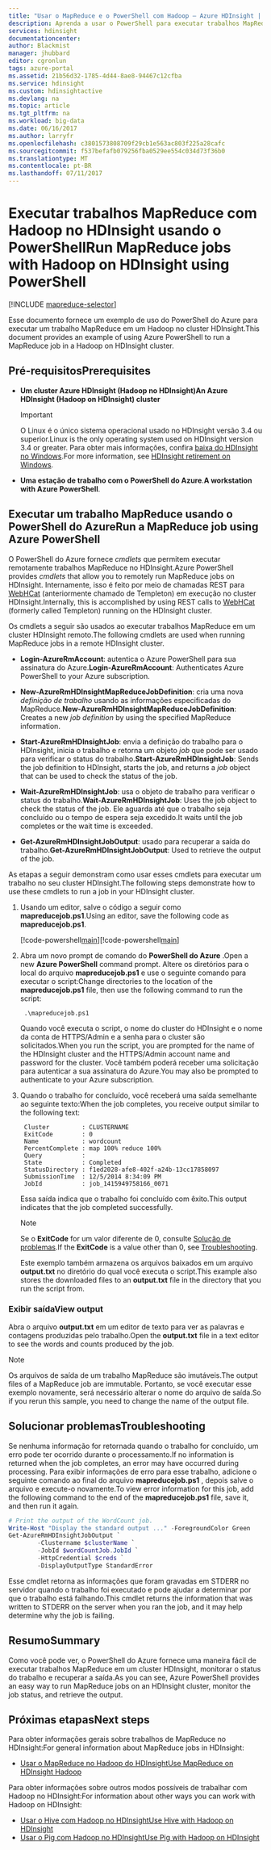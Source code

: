```yaml
---
title: "Usar o MapReduce e o PowerShell com Hadoop – Azure HDInsight | Microsoft Docs"
description: Aprenda a usar o PowerShell para executar trabalhos MapReduce remotamente com Hadoop no HDInsight.
services: hdinsight
documentationcenter: 
author: Blackmist
manager: jhubbard
editor: cgronlun
tags: azure-portal
ms.assetid: 21b56d32-1785-4d44-8ae8-94467c12cfba
ms.service: hdinsight
ms.custom: hdinsightactive
ms.devlang: na
ms.topic: article
ms.tgt_pltfrm: na
ms.workload: big-data
ms.date: 06/16/2017
ms.author: larryfr
ms.openlocfilehash: c3801573808709f29cb1e563ac803f225a28cafc
ms.sourcegitcommit: f537befafb079256fba0529ee554c034d73f36b0
ms.translationtype: MT
ms.contentlocale: pt-BR
ms.lasthandoff: 07/11/2017
---
```

# <a name="run-mapreduce-jobs-with-hadoop-on-hdinsight-using-powershell"></a><span data-ttu-id="84137-103">Executar trabalhos MapReduce com Hadoop no HDInsight usando o PowerShell</span><span class="sxs-lookup"><span data-stu-id="84137-103">Run MapReduce jobs with Hadoop on HDInsight using PowerShell</span></span>

[!INCLUDE [mapreduce-selector](../../includes/hdinsight-selector-use-mapreduce.md)]

<span data-ttu-id="84137-104">Esse documento fornece um exemplo de uso do PowerShell do Azure para executar um trabalho MapReduce em um Hadoop no cluster HDInsight.</span><span class="sxs-lookup"><span data-stu-id="84137-104">This document provides an example of using Azure PowerShell to run a MapReduce job in a Hadoop on HDInsight cluster.</span></span>

## <span data-ttu-id="84137-105"><a id="prereq"></a>Pré-requisitos</span><span class="sxs-lookup"><span data-stu-id="84137-105"><a id="prereq"></a>Prerequisites</span></span>

* <span data-ttu-id="84137-106">**Um cluster Azure HDInsight (Hadoop no HDInsight)**</span><span class="sxs-lookup"><span data-stu-id="84137-106">**An Azure HDInsight (Hadoop on HDInsight) cluster**</span></span>

  > [!IMPORTANT]
  > <span data-ttu-id="84137-107">O Linux é o único sistema operacional usado no HDInsight versão 3.4 ou superior.</span><span class="sxs-lookup"><span data-stu-id="84137-107">Linux is the only operating system used on HDInsight version 3.4 or greater.</span></span> <span data-ttu-id="84137-108">Para obter mais informações, confira [baixa do HDInsight no Windows](hdinsight-component-versioning.md#hdinsight-windows-retirement).</span><span class="sxs-lookup"><span data-stu-id="84137-108">For more information, see [HDInsight retirement on Windows](hdinsight-component-versioning.md#hdinsight-windows-retirement).</span></span>

* <span data-ttu-id="84137-109">**Uma estação de trabalho com o PowerShell do Azure**.</span><span class="sxs-lookup"><span data-stu-id="84137-109">**A workstation with Azure PowerShell**.</span></span>

## <span data-ttu-id="84137-110"><a id="powershell"></a>Executar um trabalho MapReduce usando o PowerShell do Azure</span><span class="sxs-lookup"><span data-stu-id="84137-110"><a id="powershell"></a>Run a MapReduce job using Azure PowerShell</span></span>

<span data-ttu-id="84137-111">O PowerShell do Azure fornece *cmdlets* que permitem executar remotamente trabalhos MapReduce no HDInsight.</span><span class="sxs-lookup"><span data-stu-id="84137-111">Azure PowerShell provides *cmdlets* that allow you to remotely run MapReduce jobs on HDInsight.</span></span> <span data-ttu-id="84137-112">Internamente, isso é feito por meio de chamadas REST para [WebHCat](https://cwiki.apache.org/confluence/display/Hive/WebHCat) (anteriormente chamado de Templeton) em execução no cluster HDInsight.</span><span class="sxs-lookup"><span data-stu-id="84137-112">Internally, this is accomplished by using REST calls to [WebHCat](https://cwiki.apache.org/confluence/display/Hive/WebHCat) (formerly called Templeton) running on the HDInsight cluster.</span></span>

<span data-ttu-id="84137-113">Os cmdlets a seguir são usados ao executar trabalhos MapReduce em um cluster HDInsight remoto.</span><span class="sxs-lookup"><span data-stu-id="84137-113">The following cmdlets are used when running MapReduce jobs in a remote HDInsight cluster.</span></span>

* <span data-ttu-id="84137-114">**Login-AzureRmAccount**: autentica o Azure PowerShell para sua assinatura do Azure.</span><span class="sxs-lookup"><span data-stu-id="84137-114">**Login-AzureRmAccount**: Authenticates Azure PowerShell to your Azure subscription.</span></span>

* <span data-ttu-id="84137-115">**New-AzureRmHDInsightMapReduceJobDefinition**: cria uma nova *definição de trabalho* usando as informações especificadas do MapReduce.</span><span class="sxs-lookup"><span data-stu-id="84137-115">**New-AzureRmHDInsightMapReduceJobDefinition**: Creates a new *job definition* by using the specified MapReduce information.</span></span>

* <span data-ttu-id="84137-116">**Start-AzureRmHDInsightJob**: envia a definição do trabalho para o HDInsight, inicia o trabalho e retorna um objeto *job* que pode ser usado para verificar o status do trabalho.</span><span class="sxs-lookup"><span data-stu-id="84137-116">**Start-AzureRmHDInsightJob**: Sends the job definition to HDInsight, starts the job, and returns a *job* object that can be used to check the status of the job.</span></span>

* <span data-ttu-id="84137-117">**Wait-AzureRmHDInsightJob**: usa o objeto de trabalho para verificar o status do trabalho.</span><span class="sxs-lookup"><span data-stu-id="84137-117">**Wait-AzureRmHDInsightJob**: Uses the job object to check the status of the job.</span></span> <span data-ttu-id="84137-118">Ele aguarda até que o trabalho seja concluído ou o tempo de espera seja excedido.</span><span class="sxs-lookup"><span data-stu-id="84137-118">It waits until the job completes or the wait time is exceeded.</span></span>

* <span data-ttu-id="84137-119">**Get-AzureRmHDInsightJobOutput**: usado para recuperar a saída do trabalho.</span><span class="sxs-lookup"><span data-stu-id="84137-119">**Get-AzureRmHDInsightJobOutput**: Used to retrieve the output of the job.</span></span>

<span data-ttu-id="84137-120">As etapas a seguir demonstram como usar esses cmdlets para executar um trabalho no seu cluster HDInsight.</span><span class="sxs-lookup"><span data-stu-id="84137-120">The following steps demonstrate how to use these cmdlets to run a job in your HDInsight cluster.</span></span>

1. <span data-ttu-id="84137-121">Usando um editor, salve o código a seguir como **mapreducejob.ps1**.</span><span class="sxs-lookup"><span data-stu-id="84137-121">Using an editor, save the following code as **mapreducejob.ps1**.</span></span>

    <span data-ttu-id="84137-122">[!code-powershell[main](../../powershell_scripts/hdinsight/use-mapreduce/use-mapreduce.ps1?range=5-69)]</span><span class="sxs-lookup"><span data-stu-id="84137-122">[!code-powershell[main](../../powershell_scripts/hdinsight/use-mapreduce/use-mapreduce.ps1?range=5-69)]</span></span>

2. <span data-ttu-id="84137-123">Abra um novo prompt de comando do **PowerShell do Azure** .</span><span class="sxs-lookup"><span data-stu-id="84137-123">Open a new **Azure PowerShell** command prompt.</span></span> <span data-ttu-id="84137-124">Altere os diretórios para o local do arquivo **mapreducejob.ps1** e use o seguinte comando para executar o script:</span><span class="sxs-lookup"><span data-stu-id="84137-124">Change directories to the location of the **mapreducejob.ps1** file, then use the following command to run the script:</span></span>

        .\mapreducejob.ps1

    <span data-ttu-id="84137-125">Quando você executa o script, o nome do cluster do HDInsight e o nome da conta de HTTPS/Admin e a senha para o cluster são solicitados.</span><span class="sxs-lookup"><span data-stu-id="84137-125">When you run the script, you are prompted for the name of the HDInsight cluster and the HTTPS/Admin account name and password for the cluster.</span></span> <span data-ttu-id="84137-126">Você também poderá receber uma solicitação para autenticar a sua assinatura do Azure.</span><span class="sxs-lookup"><span data-stu-id="84137-126">You may also be prompted to authenticate to your Azure subscription.</span></span>

3. <span data-ttu-id="84137-127">Quando o trabalho for concluído, você receberá uma saída semelhante ao seguinte texto:</span><span class="sxs-lookup"><span data-stu-id="84137-127">When the job completes, you receive output similar to the following text:</span></span>

        Cluster         : CLUSTERNAME
        ExitCode        : 0
        Name            : wordcount
        PercentComplete : map 100% reduce 100%
        Query           :
        State           : Completed
        StatusDirectory : f1ed2028-afe8-402f-a24b-13cc17858097
        SubmissionTime  : 12/5/2014 8:34:09 PM
        JobId           : job_1415949758166_0071

    <span data-ttu-id="84137-128">Essa saída indica que o trabalho foi concluído com êxito.</span><span class="sxs-lookup"><span data-stu-id="84137-128">This output indicates that the job completed successfully.</span></span>

    > [!NOTE]
    > <span data-ttu-id="84137-129">Se o **ExitCode** for um valor diferente de 0, consulte [Solução de problemas](#troubleshooting).</span><span class="sxs-lookup"><span data-stu-id="84137-129">If the **ExitCode** is a value other than 0, see [Troubleshooting](#troubleshooting).</span></span>

    <span data-ttu-id="84137-130">Este exemplo também armazena os arquivos baixados em um arquivo **output.txt** no diretório do qual você executa o script.</span><span class="sxs-lookup"><span data-stu-id="84137-130">This example also stores the downloaded files to an **output.txt** file in the directory that you run the script from.</span></span>

### <a name="view-output"></a><span data-ttu-id="84137-131">Exibir saída</span><span class="sxs-lookup"><span data-stu-id="84137-131">View output</span></span>

<span data-ttu-id="84137-132">Abra o arquivo **output.txt** em um editor de texto para ver as palavras e contagens produzidas pelo trabalho.</span><span class="sxs-lookup"><span data-stu-id="84137-132">Open the **output.txt** file in a text editor to see the words and counts produced by the job.</span></span>

> [!NOTE]
> <span data-ttu-id="84137-133">Os arquivos de saída de um trabalho MapReduce são imutáveis.</span><span class="sxs-lookup"><span data-stu-id="84137-133">The output files of a MapReduce job are immutable.</span></span> <span data-ttu-id="84137-134">Portanto, se você executar esse exemplo novamente, será necessário alterar o nome do arquivo de saída.</span><span class="sxs-lookup"><span data-stu-id="84137-134">So if you rerun this sample, you need to change the name of the output file.</span></span>

## <span data-ttu-id="84137-135"><a id="troubleshooting"></a>Solucionar problemas</span><span class="sxs-lookup"><span data-stu-id="84137-135"><a id="troubleshooting"></a>Troubleshooting</span></span>

<span data-ttu-id="84137-136">Se nenhuma informação for retornada quando o trabalho for concluído, um erro pode ter ocorrido durante o processamento.</span><span class="sxs-lookup"><span data-stu-id="84137-136">If no information is returned when the job completes, an error may have occurred during processing.</span></span> <span data-ttu-id="84137-137">Para exibir informações de erro para esse trabalho, adicione o seguinte comando ao final do arquivo **mapreducejob.ps1** , depois salve o arquivo e execute-o novamente.</span><span class="sxs-lookup"><span data-stu-id="84137-137">To view error information for this job, add the following command to the end of the **mapreducejob.ps1** file, save it, and then run it again.</span></span>

```powershell
# Print the output of the WordCount job.
Write-Host "Display the standard output ..." -ForegroundColor Green
Get-AzureRmHDInsightJobOutput `
        -Clustername $clusterName `
        -JobId $wordCountJob.JobId `
        -HttpCredential $creds `
        -DisplayOutputType StandardError
```

<span data-ttu-id="84137-138">Esse cmdlet retorna as informações que foram gravadas em STDERR no servidor quando o trabalho foi executado e pode ajudar a determinar por que o trabalho está falhando.</span><span class="sxs-lookup"><span data-stu-id="84137-138">This cmdlet returns the information that was written to STDERR on the server when you ran the job, and it may help determine why the job is failing.</span></span>

## <span data-ttu-id="84137-139"><a id="summary"></a>Resumo</span><span class="sxs-lookup"><span data-stu-id="84137-139"><a id="summary"></a>Summary</span></span>

<span data-ttu-id="84137-140">Como você pode ver, o PowerShell do Azure fornece uma maneira fácil de executar trabalhos MapReduce em um cluster HDInsight, monitorar o status do trabalho e recuperar a saída.</span><span class="sxs-lookup"><span data-stu-id="84137-140">As you can see, Azure PowerShell provides an easy way to run MapReduce jobs on an HDInsight cluster, monitor the job status, and retrieve the output.</span></span>

## <span data-ttu-id="84137-141"><a id="nextsteps"></a>Próximas etapas</span><span class="sxs-lookup"><span data-stu-id="84137-141"><a id="nextsteps"></a>Next steps</span></span>

<span data-ttu-id="84137-142">Para obter informações gerais sobre trabalhos de MapReduce no HDInsight:</span><span class="sxs-lookup"><span data-stu-id="84137-142">For general information about MapReduce jobs in HDInsight:</span></span>

* [<span data-ttu-id="84137-143">Usar o MapReduce no Hadoop do HDInsight</span><span class="sxs-lookup"><span data-stu-id="84137-143">Use MapReduce on HDInsight Hadoop</span></span>](hdinsight-use-mapreduce.md)

<span data-ttu-id="84137-144">Para obter informações sobre outros modos possíveis de trabalhar com Hadoop no HDInsight:</span><span class="sxs-lookup"><span data-stu-id="84137-144">For information about other ways you can work with Hadoop on HDInsight:</span></span>

* [<span data-ttu-id="84137-145">Usar o Hive com Hadoop no HDInsight</span><span class="sxs-lookup"><span data-stu-id="84137-145">Use Hive with Hadoop on HDInsight</span></span>](hdinsight-use-hive.md)
* [<span data-ttu-id="84137-146">Usar o Pig com Hadoop no HDInsight</span><span class="sxs-lookup"><span data-stu-id="84137-146">Use Pig with Hadoop on HDInsight</span></span>](hdinsight-use-pig.md)
